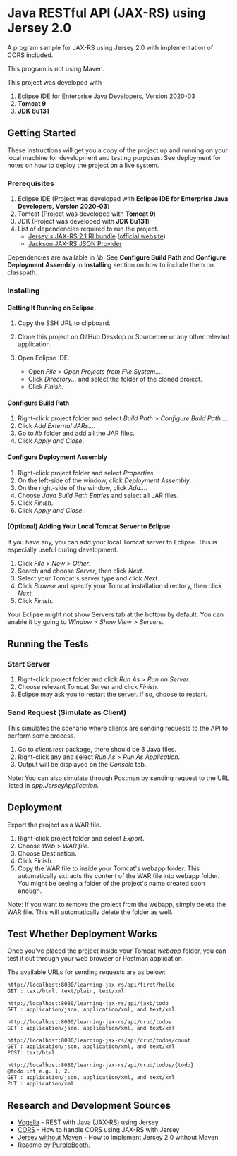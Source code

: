 # Java RESTful API (JAX-RS) using Jersey 2.0

A program sample for JAX-RS using Jersey 2.0 with implementation of CORS included. 

This program is not using Maven.

This project was developed with
1. Eclipse IDE for Enterprise Java Developers, Version 2020-03</strong>
2. <strong>Tomcat 9</strong>
3. <strong>JDK 8u131</strong>

## Getting Started

These instructions will get you a copy of the project up and running on your local machine for development and testing purposes. See deployment for notes on how to deploy the project on a live system.

### Prerequisites

1. Eclipse IDE (Project was developed with <strong>Eclipse IDE for Enterprise Java Developers, Version 2020-03</strong>)
2. Tomcat (Project was developed with <strong>Tomcat 9</strong>)
3. JDK (Project was developed with <strong>JDK 8u131</strong>)
4. List of dependencies required to run the project.
    * [Jersey's JAX-RS 2.1 RI bundle](http://repo1.maven.org/maven2/org/glassfish/jersey/bundles/jaxrs-ri/2.30.1/jaxrs-ri-2.30.1.zip) ([official website](https://eclipse-ee4j.github.io/jersey/download.html))
    * [Jackson JAX-RS JSON Provider](https://jar-download.com/artifacts/com.fasterxml.jackson.jaxrs/jackson-jaxrs-json-provider)

Dependencies are available in <i>lib</i>.
See <strong>Configure Build Path</strong> and <strong>Configure Deployment Assembly</strong> in <strong>Installing</strong> section on how to include them on classpath.

### Installing

#### Getting It Running on Eclipse.

1. Copy the SSH URL to clipboard.

2. Clone this project on GitHub Desktop or Sourcetree or any other relevant application.

3. Open Eclipse IDE.
    * Open <i>File</i> > <i>Open Projects from File System...</i>.
    * Click <i>Directory...</i> and select the folder of the cloned project.
    * Click <i>Finish</i>.

#### Configure Build Path

1. Right-click project folder and select <i>Build Path</i> > <i>Configure Build Path...</i>.
2. Click <i>Add External JARs...</i>.
3. Go to <i>lib</i> folder and add all the JAR files.
4. Click <i>Apply and Close</i>.

#### Configure Deployment Assembly

1. Right-click project folder and select <i>Properties</i>.
2. On the left-side of the window, click <i>Deployment Assembly</i>.
3. On the right-side of the window, click <i>Add...</i>.
4. Choose <i>Java Build Path Entries</i> and select all JAR files.
5. Click <i>Finish</i>.
6. Click <i>Apply and Close</i>.

#### (Optional) Adding Your Local Tomcat Server to Eclipse

If you have any, you can add your local Tomcat server to Eclipse. This is especially useful during development.

1. Click <i>File</i> > <i>New</i> > <i>Other</i>.
2. Search and choose <i>Server</i>, then click <i>Next</i>.
3. Select your Tomcat's server type and click <i>Next</i>.
4. Click <i>Browse</i> and specify your Tomcat installation directory, then click <i>Next</i>.
5. Click <i>Finish</i>.

Your Eclipse might not show Servers tab at the bottom by default. You can enable it by going to <i>Window</i> > <i>Show View</i> > <i>Servers</i>.

## Running the Tests

### Start Server

1. Right-click project folder and click <i>Run As</i> > <i>Run on Server</i>. 
2. Choose relevant Tomcat Server and click <i>Finish</i>.
3. Eclipse may ask you to restart the server. If so, choose to restart.

### Send Request (Simulate as Client)

This simulates the scenario where clients are sending requests to the API to perform some process.

1. Go to <i>client.test</i> package, there should be 3 Java files.
2. Right-click any and select <i>Run As</i> > <i>Run As Application</i>.
3. Output will be displayed on the <i>Console</i> tab.

Note: You can also simulate through Postman by sending request to the URL listed in <i>app.JerseyApplication</i>.

## Deployment

Export the project as a WAR file.

1. Right-click project folder and select <i>Export</i>.
2. Choose <i>Web</i> > <i>WAR file</i>.
3. Choose Destination.
4. Click Finish.
5. Copy the WAR file to inside your Tomcat's webapp folder. This automatically extracts the content of the WAR file into webapp folder. You might be seeing a folder of the project's name created soon enough.

Note: If you want to remove the project from the webapp, simply delete the WAR file. This will automatically delete the folder as well.

## Test Whether Deployment Works

Once you've placed the project inside your Tomcat <i>webapp</i> folder, you can test it out through your web browser or Postman application.

The available URLs for sending requests are as below:

```
http://localhost:8080/learning-jax-rs/api/first/hello
GET : text/html, text/plain, text/xml

http://localhost:8080/learning-jax-rs/api/jaxb/todo
GET : application/json, application/xml, and text/xml

http://localhost:8080/learning-jax-rs/api/crud/todos
GET : application/json, application/xml, and text/xml

http://localhost:8080/learning-jax-rs/api/crud/todos/count
GET : application/json, application/xml, and text/xml
POST: text/html

http://localhost:8080/learning-jax-rs/api/crud/todos/{todo}
@todo int e.g. 1, 2.
GET : application/json, application/xml, and text/xml
PUT : application/xml
```

## Research and Development Sources

* [Vogella](https://www.vogella.com/tutorials/REST/article.html) - REST with Java (JAX-RS) using Jersey
* [CORS](https://stackoverflow.com/a/28067653/13387145) - How to handle CORS using JAX-RS with Jersey
* [Jersey without Maven](https://stackoverflow.com/q/17923273/13387145) - How to implement Jersey 2.0 without Maven
* Readme by [PurpleBooth](https://gist.github.com/PurpleBooth/109311bb0361f32d87a2).
